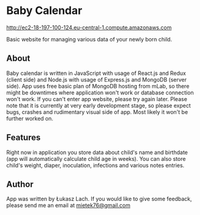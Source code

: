 # Baby Calendar

http://ec2-18-197-100-124.eu-central-1.compute.amazonaws.com

Basic website for managing various data of your newly born child.

## About

Baby calendar is written in JavaScript with usage of React.js and Redux (client side) and Node.js with usage of
Express.js and MongoDB (server side). App uses free basic plan of MongoDB hosting from mLab, so there might be downtimes
where application won't work or database connection won't work. If you can't enter app website, please try again later.
Please note that it is currently at very early development stage, so please expect bugs, crashes and rudimentary visual side of app.
Most likely it won't be further worked on.

## Features

Right now in application you store data about child's name and birthdate (app will automatically calculate child age
in weeks). You can also store child's weight, diaper, inoculation, infections and various notes entries.

## Author

App was written by Łukasz Lach. If you would like to give some feedback, please send me an
email at mietek76@gmail.com